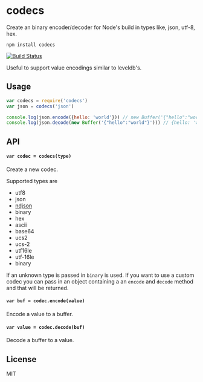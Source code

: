 # codecs

Create an binary encoder/decoder for Node's build in types like, json, utf-8, hex.

```
npm install codecs
```

[![Build Status](https://github.com/mafintosh/streamx/workflows/Build%20Status/badge.svg)](https://github.com/mafintosh/streamx/actions?query=workflow%3A%22Build+Status%22)

Useful to support value encodings similar to leveldb's.

## Usage

``` js
var codecs = require('codecs')
var json = codecs('json')

console.log(json.encode({hello: 'world'})) // new Buffer('{"hello":"world"}')
console.log(json.decode(new Buffer('{"hello":"world"}'))) // {hello: 'world'}
```

## API

#### `var codec = codecs(type)`

Create a new codec.

Supported types are

* utf8
* json
* [ndjson](http://ndjson.org/)
* binary
* hex
* ascii
* base64
* ucs2
* ucs-2
* utf16le
* utf-16le
* binary

If an unknown type is passed in `binary` is used.
If you want to use a custom codec you can pass in an object containing a an `encode` and `decode` method and that will be returned.

#### `var buf = codec.encode(value)`

Encode a value to a buffer.

#### `var value = codec.decode(buf)`

Decode a buffer to a value.

## License

MIT
